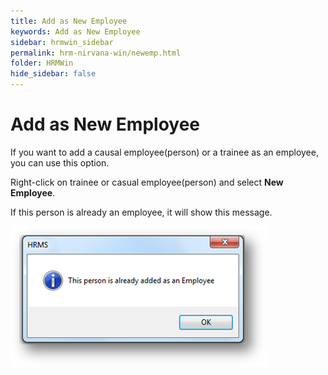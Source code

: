 ```yaml
---
title: Add as New Employee
keywords: Add as New Employee
sidebar: hrmwin_sidebar
permalink: hrm-nirvana-win/newemp.html
folder: HRMWin   
hide_sidebar: false
---
```


# Add as New Employee

If you want to add a causal employee(person) or a trainee as an employee, you can use this option.

Right-click on trainee or casual employee(person) and select **New Employee**.

If this person is already an employee, it will show this message.

![](/images/addasnewemployee.png)
